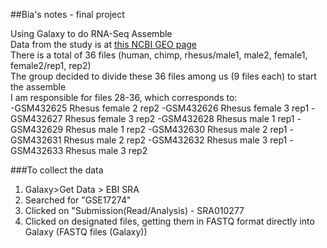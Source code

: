 ##Bia's notes - final project

Using Galaxy to do RNA-Seq Assemble  
Data from the study is at [this NCBI GEO page](https://www.ncbi.nlm.nih.gov/geo/query/acc.cgi?acc=GSE17274)  
There is a total of 36 files (human, chimp, rhesus/male1, male2, female1, female2/rep1, rep2)  
The group decided to divide these 36 files among us (9 files each) to start the assemble  
I am responsible for files 28-36, which corresponds to:  
-GSM432625	Rhesus female 2 rep2
-GSM432626	Rhesus female 3 rep1
-GSM432627	Rhesus female 3 rep2
-GSM432628	Rhesus male 1 rep1
-GSM432629	Rhesus male 1 rep2
-GSM432630	Rhesus male 2 rep1
-GSM432631	Rhesus male 2 rep2
-GSM432632	Rhesus male 3 rep1
-GSM432633	Rhesus male 3 rep2     

###To collect the data  
1. Galaxy>Get Data > EBI SRA  
2. Searched for "GSE17274"  
3. Clicked on "Submission(Read/Analysis) - SRA010277  
4. Clicked on designated files, getting them in FASTQ format directly into Galaxy (FASTQ files (Galaxy))
